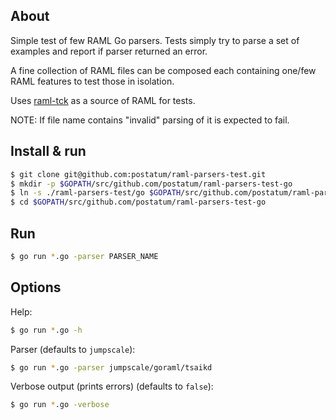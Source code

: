 ## About

Simple test of few RAML Go parsers. Tests simply try to parse a set of examples and report if parser returned an error.

A fine collection of RAML files can be composed each containing one/few RAML features to test those in isolation.

Uses [raml-tck](https://github.com/raml-org/raml-tck/tree/master/tests/raml-1.0) as a source of RAML for tests.

NOTE: If file name contains "invalid" parsing of it is expected to fail.

## Install & run

```sh
$ git clone git@github.com:postatum/raml-parsers-test.git
$ mkdir -p $GOPATH/src/github.com/postatum/raml-parsers-test-go
$ ln -s ./raml-parsers-test/go $GOPATH/src/github.com/postatum/raml-parsers-test-go
$ cd $GOPATH/src/github.com/postatum/raml-parsers-test-go
```

## Run

```sh
$ go run *.go -parser PARSER_NAME
```

## Options

Help:

```sh
$ go run *.go -h
```

Parser (defaults to `jumpscale`):
```sh
$ go run *.go -parser jumpscale/goraml/tsaikd
```

Verbose output (prints errors) (defaults to `false`):

```sh
$ go run *.go -verbose
```
